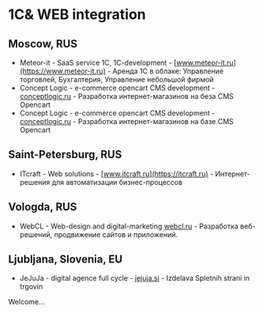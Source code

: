 1С& WEB integration
===================================

Moscow, RUS
-------

* Meteor-it - SaaS service 1C, 1C-development - [www.meteor-it.ru](https://www.meteor-it.ru) - Аренда 1С в облаке: Управление торговлей, Бухгалтерия, Управление небольшой фирмой
* Concept Logic - e-commerce opencart CMS development - [conceptlogic.ru](http://conceptlogic.ru) - Разработка интернет-магазинов на беза CMS Opencart
* Concept Logic - e-commerce opencart CMS development - [conceptlogic.ru](http://conceptlogic.ru) - Разработка интернет-магазинов на базе CMS Opencart


Saint-Petersburg, RUS
--------

* ITcraft - Web solutions - [www.itcraft.ru](https://itcraft.ru) - Интернет-решения для автоматизации бизнес-процессов

Vologda, RUS
------

* WebCL - Web-design and digital-marketing [webcl.ru](http://webcl.ru) - Разработка веб-решений, продвижение сайтов и приложений.



Ljubljana, Slovenia, EU
-------

* JeJuJa - digital agence full cycle - [jejuja.si](https://jejuja.si) - Izdelava Spletnih strani in trgovin

Welcome...

